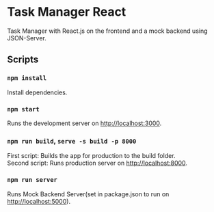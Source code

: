 # Task Manager React
Task Manager with React.js on the frontend and a mock backend using JSON-Server.

## Scripts

### `npm install`
Install dependencies.

### `npm start`
Runs the development server on [http://localhost:3000](http://localhost:3000).

### `npm run build`, `serve -s build -p 8000`
First script: Builds the app for production to the build folder.\
Second script: Runs production server on [http://localhost:8000](http://localhost:8000).

### `npm run server`
Runs Mock Backend Server(set in package.json to run on [http://localhost:5000](http://localhost:5000)).
